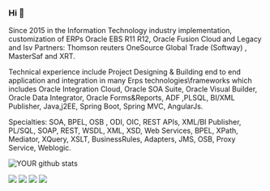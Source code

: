 

### Hi 👋
Since 2015 in the Information Technology industry implementation, customization of ERPs Oracle EBS R11 R12, Oracle Fusion Cloud and Legacy and Isv Partners: Thomson reuters OneSource Global Trade (Softway) , MasterSaf and XRT.

Technical experience include Project Designing & Building end to end application and integration in many Erps technologies\frameworks which includes Oracle Integration Cloud, Oracle SOA Suite, Oracle Visual Builder, Oracle Data Integrator, Oracle Forms&Reports, ADF ,PLSQL, BI/XML Publisher, Java,j2EE, Spring Boot, Spring MVC, AngularJs.

Specialties: SOA, BPEL, OSB , ODI, OIC, REST APIs, XML/BI Publisher, PL/SQL, SOAP, REST, WSDL, XML, XSD, Web Services, BPEL, XPath, Mediator, XQuery, XSLT, BusinessRules, Adapters, JMS, OSB, Proxy Service, Weblogic.

![YOUR github stats](https://github-readme-stats.vercel.app/api?username=abner019)

[<img src="https://img.shields.io/badge/twitter-%231DA1F2.svg?&style=for-the-badge&logo=twitter&logoColor=white" />](https://twitter.com/USERNAME) [<img src="https://img.shields.io/badge/linkedin-%230077B5.svg?&style=for-the-badge&logo=linkedin&logoColor=white" />](https://www.linkedin.com/in/abner-bessi-gon%C3%A7alves-277a05106/) [<img src = "https://img.shields.io/badge/instagram-%23E4405F.svg?&style=for-the-badge&logo=instagram&logoColor=white">](https://www.instagram.com/abner_bessi/) [<img src = "https://img.shields.io/badge/facebook-%231877F2.svg?&style=for-the-badge&logo=facebook&logoColor=white">](https://www.facebook.com/abner.bessi)
